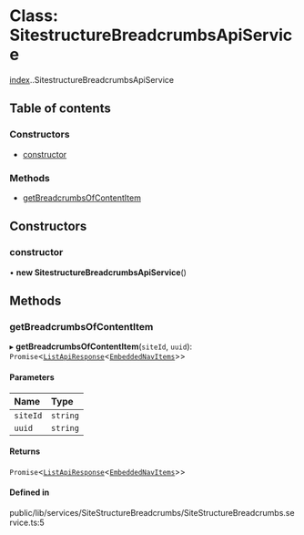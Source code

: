 # Class: SitestructureBreadcrumbsApiService

[index](../wiki/index).[<internal>](../wiki/index.%3Cinternal%3E).SitestructureBreadcrumbsApiService

## Table of contents

### Constructors

- [constructor](../wiki/index.%3Cinternal%3E.SitestructureBreadcrumbsApiService#constructor)

### Methods

- [getBreadcrumbsOfContentItem](../wiki/index.%3Cinternal%3E.SitestructureBreadcrumbsApiService#getbreadcrumbsofcontentitem)

## Constructors

### constructor

• **new SitestructureBreadcrumbsApiService**()

## Methods

### getBreadcrumbsOfContentItem

▸ **getBreadcrumbsOfContentItem**(`siteId`, `uuid`): `Promise`<[`ListApiResponse`](../wiki/index.%3Cinternal%3E.ListApiResponse)<[`EmbeddedNavItems`](../wiki/index.%3Cinternal%3E.EmbeddedNavItems)\>\>

#### Parameters

| Name | Type |
| :------ | :------ |
| `siteId` | `string` |
| `uuid` | `string` |

#### Returns

`Promise`<[`ListApiResponse`](../wiki/index.%3Cinternal%3E.ListApiResponse)<[`EmbeddedNavItems`](../wiki/index.%3Cinternal%3E.EmbeddedNavItems)\>\>

#### Defined in

public/lib/services/SiteStructureBreadcrumbs/SiteStructureBreadcrumbs.service.ts:5
